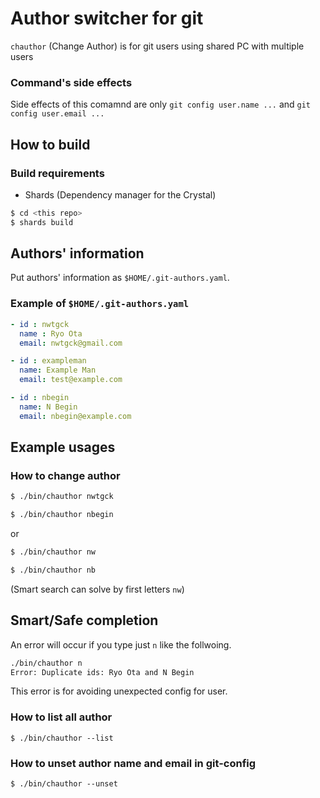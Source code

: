 # Author switcher for git

`chauthor` (Change Author) is for git users using shared PC with multiple users

### Command's side effects

Side effects of this comamnd are only `git config user.name ...` and `git config user.email ...`

## How to build

### Build requirements

* Shards (Dependency manager for the Crystal)


```bash
$ cd <this repo>
$ shards build
```



## Authors' information

Put authors' information as `$HOME/.git-authors.yaml`.

### Example of `$HOME/.git-authors.yaml`

```yaml
- id : nwtgck
  name : Ryo Ota
  email: nwtgck@gmail.com

- id : exampleman
  name: Example Man
  email: test@example.com

- id : nbegin
  name: N Begin
  email: nbegin@example.com
```


## Example usages

### How to change author

```bash
$ ./bin/chauthor nwtgck
```

```bash
$ ./bin/chauthor nbegin
```

or

```bash
$ ./bin/chauthor nw
```

```bash
$ ./bin/chauthor nb
```

(Smart search can solve by first letters `nw`)

## Smart/Safe completion

An error will occur if you type just `n` like the follwoing.

```bash
./bin/chauthor n
Error: Duplicate ids: Ryo Ota and N Begin
```
This error is for avoiding unexpected config for user.

### How to list all author

```
$ ./bin/chauthor --list
```

### How to unset author name and email in git-config 

```
$ ./bin/chauthor --unset
```